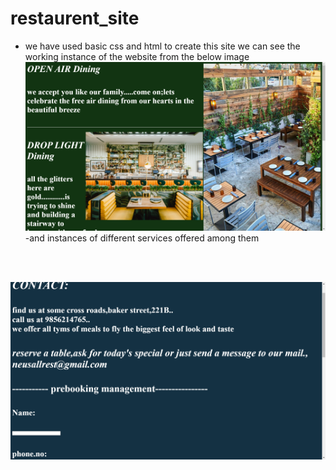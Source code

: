 # restaurent_site
- we have used basic css and html to create this site 
we can see the working instance of the website from the below image ![](Screenshot%20(553).png)
-and instances of different services offered among them
<br/>
<br/>

![](Screenshot%20(554).png)
